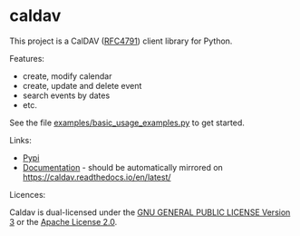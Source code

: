 # caldav

This project is a CalDAV ([RFC4791](http://www.ietf.org/rfc/rfc4791.txt)) client library for Python.

Features:

 * create, modify calendar
 * create, update and delete event
 * search events by dates
 * etc.

See the file [examples/basic_usage_examples.py](examples/basic_usage_examples.py) to get started.

Links:

 * [Pypi](https://pypi.org/project/caldav)
 * [Documentation](docs/source/index.rst) - should be automatically mirrored on https://caldav.readthedocs.io/en/latest/

Licences:

Caldav is dual-licensed under the [GNU GENERAL PUBLIC LICENSE Version 3](COPYING.GPL) or the [Apache License 2.0](COPYING.APACHE).
